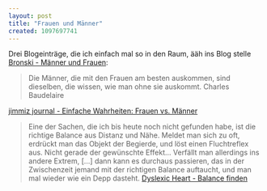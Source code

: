 ```yaml
---
layout: post
title: "Frauen und Männer"
created: 1097697741
---
```

Drei Blogeinträge, die ich einfach mal so in den Raum, ääh ins Blog
stelle [Bronski - Männer und Frauen][]:

> Die Männer, die mit den Frauen am besten auskommen, sind dieselben,
> die wissen, wie man ohne sie auskommt. Charles Baudelaire

[jimmiz journal - Einfache Wahrheiten: Frauen vs. Männer][]

> Eine der Sachen, die ich bis heute noch nicht gefunden habe, ist die
> richtige Balance aus Distanz und Nähe.
>  Meldet man sich zu oft, erdrückt man das Objekt der Begierde, und
> löst einen Fluchtreflex aus. Nicht gerade der gewünschte Effekt…
>  Verfällt man allerdings ins andere Extrem, […] dann kann es durchaus
> passieren, das in der Zwischenzeit jemand mit der richtigen Balance
> auftaucht, und man mal wieder wie ein Depp dasteht.
>  [Dyslexic Heart - Balance finden][]

  [Bronski - Männer und Frauen]: http://bronski.net/wp-archiv/2004/10/13/maenner-und-frauen/
  [jimmiz journal - Einfache Wahrheiten: Frauen vs. Männer]: http://jimmiz.blogg.de/eintrag.php?id=657
  [Dyslexic Heart - Balance finden]: http://dyslexic-heart.de/archives/2004/07/02/balance-finden/

